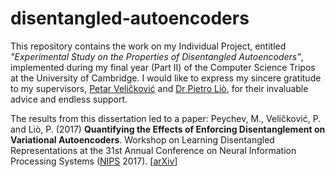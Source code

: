 # disentangled-autoencoders

This repository contains the work on my Individual Project, entitled *"Experimental Study on the Properties of Disentangled Autoencoders"*, implemented during my final year (Part II) of the Computer Science Tripos at the University of Cambridge. I would like to express my sincere gratitude to my supervisors, [Petar Veličković](https://www.cl.cam.ac.uk/~pv273/) and [Dr Pietro Liò](http://www.cl.cam.ac.uk/~pl219/), for their invaluable advice and endless support.

The results from this dissertation led to a paper:
Peychev, M., Veličković, P. and Liò, P. (2017) **Quantifying the Effects of Enforcing Disentanglement on Variational Autoencoders**. Workshop on Learning Disentangled Representations at the 31st Annual Conference on Neural Information Processing Systems ([NIPS](https://nips.cc/) 2017). [[arXiv](https://arxiv.org/abs/1711.09159)]
